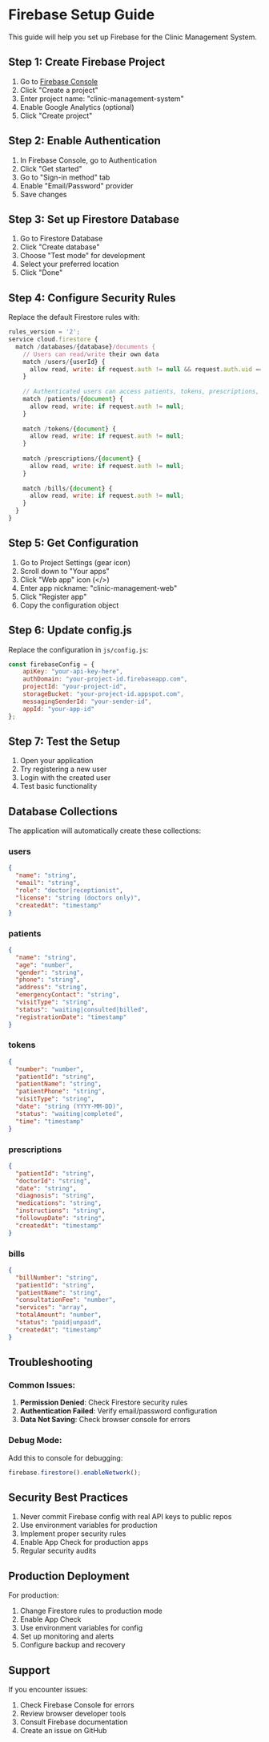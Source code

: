 # Firebase Setup Guide

This guide will help you set up Firebase for the Clinic Management System.

## Step 1: Create Firebase Project

1. Go to [Firebase Console](https://console.firebase.google.com/)
2. Click "Create a project"
3. Enter project name: "clinic-management-system"
4. Enable Google Analytics (optional)
5. Click "Create project"

## Step 2: Enable Authentication

1. In Firebase Console, go to Authentication
2. Click "Get started"
3. Go to "Sign-in method" tab
4. Enable "Email/Password" provider
5. Save changes

## Step 3: Set up Firestore Database

1. Go to Firestore Database
2. Click "Create database"
3. Choose "Test mode" for development
4. Select your preferred location
5. Click "Done"

## Step 4: Configure Security Rules

Replace the default Firestore rules with:

```javascript
rules_version = '2';
service cloud.firestore {
  match /databases/{database}/documents {
    // Users can read/write their own data
    match /users/{userId} {
      allow read, write: if request.auth != null && request.auth.uid == userId;
    }
    
    // Authenticated users can access patients, tokens, prescriptions, bills
    match /patients/{document} {
      allow read, write: if request.auth != null;
    }
    
    match /tokens/{document} {
      allow read, write: if request.auth != null;
    }
    
    match /prescriptions/{document} {
      allow read, write: if request.auth != null;
    }
    
    match /bills/{document} {
      allow read, write: if request.auth != null;
    }
  }
}
```

## Step 5: Get Configuration

1. Go to Project Settings (gear icon)
2. Scroll down to "Your apps"
3. Click "Web app" icon (</>) 
4. Enter app nickname: "clinic-management-web"
5. Click "Register app"
6. Copy the configuration object

## Step 6: Update config.js

Replace the configuration in `js/config.js`:

```javascript
const firebaseConfig = {
    apiKey: "your-api-key-here",
    authDomain: "your-project-id.firebaseapp.com",
    projectId: "your-project-id",
    storageBucket: "your-project-id.appspot.com",
    messagingSenderId: "your-sender-id",
    appId: "your-app-id"
};
```

## Step 7: Test the Setup

1. Open your application
2. Try registering a new user
3. Login with the created user
4. Test basic functionality

## Database Collections

The application will automatically create these collections:

### users
```json
{
  "name": "string",
  "email": "string", 
  "role": "doctor|receptionist",
  "license": "string (doctors only)",
  "createdAt": "timestamp"
}
```

### patients
```json
{
  "name": "string",
  "age": "number",
  "gender": "string",
  "phone": "string",
  "address": "string",
  "emergencyContact": "string",
  "visitType": "string",
  "status": "waiting|consulted|billed",
  "registrationDate": "timestamp"
}
```

### tokens
```json
{
  "number": "number",
  "patientId": "string",
  "patientName": "string",
  "patientPhone": "string",
  "visitType": "string",
  "date": "string (YYYY-MM-DD)",
  "status": "waiting|completed",
  "time": "timestamp"
}
```

### prescriptions
```json
{
  "patientId": "string",
  "doctorId": "string",
  "date": "string",
  "diagnosis": "string",
  "medications": "string",
  "instructions": "string",
  "followupDate": "string",
  "createdAt": "timestamp"
}
```

### bills
```json
{
  "billNumber": "string",
  "patientId": "string",
  "patientName": "string",
  "consultationFee": "number",
  "services": "array",
  "totalAmount": "number",
  "status": "paid|unpaid",
  "createdAt": "timestamp"
}
```

## Troubleshooting

### Common Issues:

1. **Permission Denied**: Check Firestore security rules
2. **Authentication Failed**: Verify email/password configuration
3. **Data Not Saving**: Check browser console for errors

### Debug Mode:

Add this to console for debugging:
```javascript
firebase.firestore().enableNetwork();
```

## Security Best Practices

1. Never commit Firebase config with real API keys to public repos
2. Use environment variables for production
3. Implement proper security rules
4. Enable App Check for production apps
5. Regular security audits

## Production Deployment

For production:
1. Change Firestore rules to production mode
2. Enable App Check
3. Use environment variables for config
4. Set up monitoring and alerts
5. Configure backup and recovery

## Support

If you encounter issues:
1. Check Firebase Console for errors
2. Review browser developer tools
3. Consult Firebase documentation
4. Create an issue on GitHub
